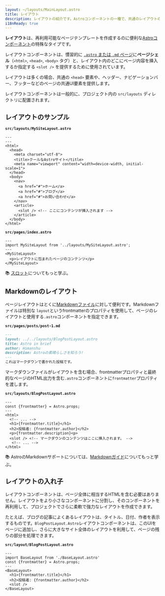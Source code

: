 ```yaml
---
layout: ~/layouts/MainLayout.astro
title: レイアウト
description: レイアウトの紹介です。Astroコンポーネントの一種で、共通のレイアウトのためにページ間で共有されます。
i18nReady: true
---
```


**レイアウト**は、再利用可能なページテンプレートを作成するのに便利な[Astroコンポーネント](/ja/core-concepts/astro-components/)の特殊なタイプです。

レイアウトコンポーネントは、慣習的に [`.astro` または `.md` ページ](/ja/core-concepts/astro-pages/)に**ページシェル**（`<html>`, `<head>`, `<body>` タグ）と、レイアウト内のどこにページ内容を挿入するか指定する `<slot />` を提供するために使用されています。

レイアウトは多くの場合、共通の `<head>` 要素や、ヘッダー、ナビゲーションバー、フッターなどのページの共通UI要素を提供します。

レイアウトコンポーネントは一般的に、プロジェクト内の `src/layouts` ディレクトリに配置されます。


## レイアウトのサンプル

**`src/layouts/MySiteLayout.astro`**

```astro
---
---
<html>
  <head>
    <meta charset="utf-8">
    <title>クールなAstroサイト</title>
    <meta name="viewport" content="width=device-width, initial-scale=1">
  </head>
  <body>
    <nav>
      <a href="#">ホーム</a>
      <a href="#">ブログ</a>
      <a href="#">お問い合わせ</a>
    </nav>
    <article>
      <slot /> <!-- ここにコンテンツが挿入されます -->
    </article>
  </body>
</html>
```

**`src/pages/index.astro`**

```astro {2} /</?MySiteLayout>/
---
import MySiteLayout from '../layouts/MySiteLayout.astro';
---
<MySiteLayout>
  <p>レイアウトに包まれたページのコンテンツ</p>
</MySiteLayout>
```

📚 [スロット](/ja/core-concepts/astro-components/#スロット)についてもっと学ぶ。

## Markdownのレイアウト

ページレイアウトはとくに[Markdownファイル](/ja/guides/markdown-content/#markdownページ)に対して便利です。Markdownファイルは特別な `layout`というfrontmatterのプロパティを使用して、ページのレイアウトと使用する`.astro`コンポーネントを指定できます。

**`src/pages/posts/post-1.md`**

```markdown {2}
---
layout: ../../layouts/BlogPostLayout.astro
title: Astro in brief
author: Himanshu
description: Astroの素晴らしさを知ろう!
---
これはマークダウンで書かれた投稿です。
```

マークダウンファイルがレイアウトを含む場合、frontmatterプロパティと最終的なページのHTML出力を含む`.astro`コンポーネントに`frontmatter`プロパティを渡します。


**`src/layouts/BlogPostLayout.astro`**

```astro /frontmatter(?:.\w+)?/
---
const {frontmatter} = Astro.props;
---
<html>
  <!-- ... -->
  <h1>{frontmatter.title}</h1>
  <h2>投稿者: {frontmatter.author}</h2>
  <p>{frontmatter.description}<p>
  <slot /> <!-- マークダウンのコンテンツはここに挿入されます。 -->
   <!-- ... -->
</html>
```

📚 AstroのMarkdownサポートについては、[Markdownガイド](/ja/guides/markdown-content/)についてもっと学ぶ。

## レイアウトの入れ子

レイアウトコンポーネントは、ページ全体に相当するHTMLを含む必要はありません。レイアウトをより小さなコンポーネントに分割し、そのコンポーネントを再利用して、プロジェクトでさらに柔軟で強力なレイアウトを作成できます。

たとえば、ブログの記事によくあるレイアウトは、タイトル、日付、作者を表示するものです。`BlogPostLayout.Astro`レイアウトコンポーネントは、このUIをページに追加し、さらに大きなサイト全体のレイアウトを利用して、ページの残りの部分を処理できます。

**`src/layout/BlogPostLayout.astro`**

```astro {2} /</?BaseLayout>/
---
import BaseLayout from './BaseLayout.astro'
const {frontmatter} = Astro.props;
---
<BaseLayout>
  <h1>{frontmatter.title}</h1>
  <h2>投稿者: {frontmatter.author}</h2>
  <slot />
</BaseLayout>
```
